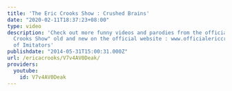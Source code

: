 ```yaml
---
title: 'The Eric Crooks Show : Crushed Brains'
date: "2020-02-11T18:37:23+08:00"
type: video
description: 'Check out more funny videos and parodies from the official "The Eric
  Crooks Show" old and new on the official website : www.officialericcrooks.com Beware
  of Imitators'
publishdate: "2014-05-31T15:00:31.000Z"
url: /ericacrooks/V7v4AV0Deak/
providers:
  youtube:
    id: V7v4AV0Deak
---
```

